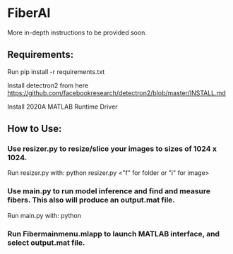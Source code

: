 # FiberAI


More in-depth instructions to be provided soon.

## Requirements:

Run pip install -r requirements.txt

Install detectron2 from here https://github.com/facebookresearch/detectron2/blob/master/INSTALL.md

Install 2020A MATLAB Runtime Driver

## How to Use:

### Use resizer.py to resize/slice your images to sizes of 1024 x 1024. 

Run resizer.py with: python resizer.py <path of image or folder> <"f" for folder or "i" for image> <path of output directory>
  
  
### Use main.py to run model inference and find and measure fibers. This also will produce an output.mat file. 

Run main.py with: python <path of image or folder> <path of output directory>
  
### Run Fibermainmenu.mlapp to launch MATLAB interface, and select output.mat file.
